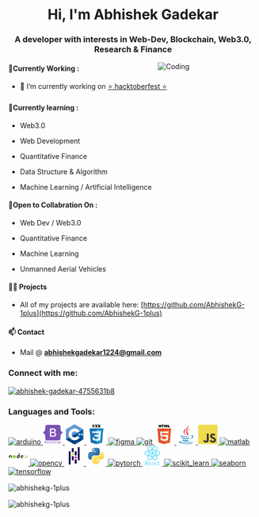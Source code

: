 
<h1  align="center">Hi, I'm Abhishek Gadekar</h1>

<h3  align="center">A developer with interests in Web-Dev, Blockchain, Web3.0, Research & Finance</h3>

<img  align="right" alt="Coding"  width ="40%"  src="https://media.tenor.com/74l5y1hUdtwAAAAi/pokemon.gif">

  
  <h4>🌱Currently Working :</h4>

 - 🔭 I’m currently working on [⭐️ hacktoberfest ⭐️](https://github.com/AbhishekG-1plus/automatic-feedback-extension)

  

<h4>🌱Currently learning :</h4>

- Web3.0

- Web Development

- Quantitative Finance

- Data Structure & Algorithm

- Machine Learning / Artificial Intelligence

  
  

<h4>🌱Open to Collabration On :</h4>

- Web Dev / Web3.0

- Quantitative Finance

- Machine Learning 

- Unmanned Aerial Vehicles

  
<h4>👨‍💻 Projects</h4>

- All of my projects are available here: [https://github.com/AbhishekG-1plus](https://github.com/AbhishekG-1plus)

 <h4>📫  Contact</h4>

- Mail @ **abhishekgadekar1224@gmail.com**

  

<h3  align="left">Connect with me:</h3>

<p  align="left">

<a  href="https://linkedin.com/in/abhishek-gadekar-4755631b8"  target="blank"><img  align="center"  src="https://raw.githubusercontent.com/rahuldkjain/github-profile-readme-generator/master/src/images/icons/Social/linked-in-alt.svg"  alt="abhishek-gadekar-4755631b8"  height="30"  width="40"  /></a>

</p>

  

<h3  align="left">Languages and Tools:</h3>

<p  align="left">  <a  href="https://www.arduino.cc/"  target="_blank"  rel="noreferrer">  <img  src="https://cdn.worldvectorlogo.com/logos/arduino-1.svg"  alt="arduino"  width="40"  height="40"/>  </a>  <a  href="https://getbootstrap.com"  target="_blank"  rel="noreferrer">  <img  src="https://raw.githubusercontent.com/devicons/devicon/master/icons/bootstrap/bootstrap-plain-wordmark.svg"  alt="bootstrap"  width="40"  height="40"/>  </a>  <a  href="https://www.w3schools.com/cpp/"  target="_blank"  rel="noreferrer">  <img  src="https://raw.githubusercontent.com/devicons/devicon/master/icons/cplusplus/cplusplus-original.svg"  alt="cplusplus"  width="40"  height="40"/>  </a>  <a  href="https://www.w3schools.com/css/"  target="_blank"  rel="noreferrer">  <img  src="https://raw.githubusercontent.com/devicons/devicon/master/icons/css3/css3-original-wordmark.svg"  alt="css3"  width="40"  height="40"/>  </a>  <a  href="https://www.figma.com/"  target="_blank"  rel="noreferrer">  <img  src="https://www.vectorlogo.zone/logos/figma/figma-icon.svg"  alt="figma"  width="40"  height="40"/>  </a>  <a  href="https://git-scm.com/"  target="_blank"  rel="noreferrer">  <img  src="https://www.vectorlogo.zone/logos/git-scm/git-scm-icon.svg"  alt="git"  width="40"  height="40"/>  </a>  <a  href="https://www.w3.org/html/"  target="_blank"  rel="noreferrer">  <img  src="https://raw.githubusercontent.com/devicons/devicon/master/icons/html5/html5-original-wordmark.svg"  alt="html5"  width="40"  height="40"/>  </a>  <a  href="https://www.java.com"  target="_blank"  rel="noreferrer">  <img  src="https://raw.githubusercontent.com/devicons/devicon/master/icons/java/java-original.svg"  alt="java"  width="40"  height="40"/>  </a>  <a  href="https://developer.mozilla.org/en-US/docs/Web/JavaScript"  target="_blank"  rel="noreferrer">  <img  src="https://raw.githubusercontent.com/devicons/devicon/master/icons/javascript/javascript-original.svg"  alt="javascript"  width="40"  height="40"/>  </a>  <a  href="https://www.mathworks.com/"  target="_blank"  rel="noreferrer">  <img  src="https://upload.wikimedia.org/wikipedia/commons/2/21/Matlab_Logo.png"  alt="matlab"  width="40"  height="40"/>  </a>  <a  href="https://nodejs.org"  target="_blank"  rel="noreferrer">  <img  src="https://raw.githubusercontent.com/devicons/devicon/master/icons/nodejs/nodejs-original-wordmark.svg"  alt="nodejs"  width="40"  height="40"/>  </a>  <a  href="https://opencv.org/"  target="_blank"  rel="noreferrer">  <img  src="https://www.vectorlogo.zone/logos/opencv/opencv-icon.svg"  alt="opencv"  width="40"  height="40"/>  </a>  <a  href="https://pandas.pydata.org/"  target="_blank"  rel="noreferrer">  <img  src="https://raw.githubusercontent.com/devicons/devicon/2ae2a900d2f041da66e950e4d48052658d850630/icons/pandas/pandas-original.svg"  alt="pandas"  width="40"  height="40"/>  </a>  <a  href="https://www.python.org"  target="_blank"  rel="noreferrer">  <img  src="https://raw.githubusercontent.com/devicons/devicon/master/icons/python/python-original.svg"  alt="python"  width="40"  height="40"/>  </a>  <a  href="https://pytorch.org/"  target="_blank"  rel="noreferrer">  <img  src="https://www.vectorlogo.zone/logos/pytorch/pytorch-icon.svg"  alt="pytorch"  width="40"  height="40"/>  </a>  <a  href="https://reactjs.org/"  target="_blank"  rel="noreferrer">  <img  src="https://raw.githubusercontent.com/devicons/devicon/master/icons/react/react-original-wordmark.svg"  alt="react"  width="40"  height="40"/>  </a>  <a  href="https://scikit-learn.org/"  target="_blank"  rel="noreferrer">  <img  src="https://upload.wikimedia.org/wikipedia/commons/0/05/Scikit_learn_logo_small.svg"  alt="scikit_learn"  width="40"  height="40"/>  </a>  <a  href="https://seaborn.pydata.org/"  target="_blank"  rel="noreferrer">  <img  src="https://seaborn.pydata.org/_images/logo-mark-lightbg.svg"  alt="seaborn"  width="40"  height="40"/>  </a>  <a  href="https://www.tensorflow.org"  target="_blank"  rel="noreferrer">  <img  src="https://www.vectorlogo.zone/logos/tensorflow/tensorflow-icon.svg"  alt="tensorflow"  width="40"  height="40"/>  </a>  </p>

  

<p><img  align="center"  src="https://github-readme-stats.vercel.app/api/top-langs?username=abhishekg-1plus&show_icons=true&locale=en&layout=compact"  alt="abhishekg-1plus"  /></p>

  

<p><img  align="center"  src="https://github-readme-streak-stats.herokuapp.com/?user=abhishekg-1plus&"  alt="abhishekg-1plus"  /></p>
